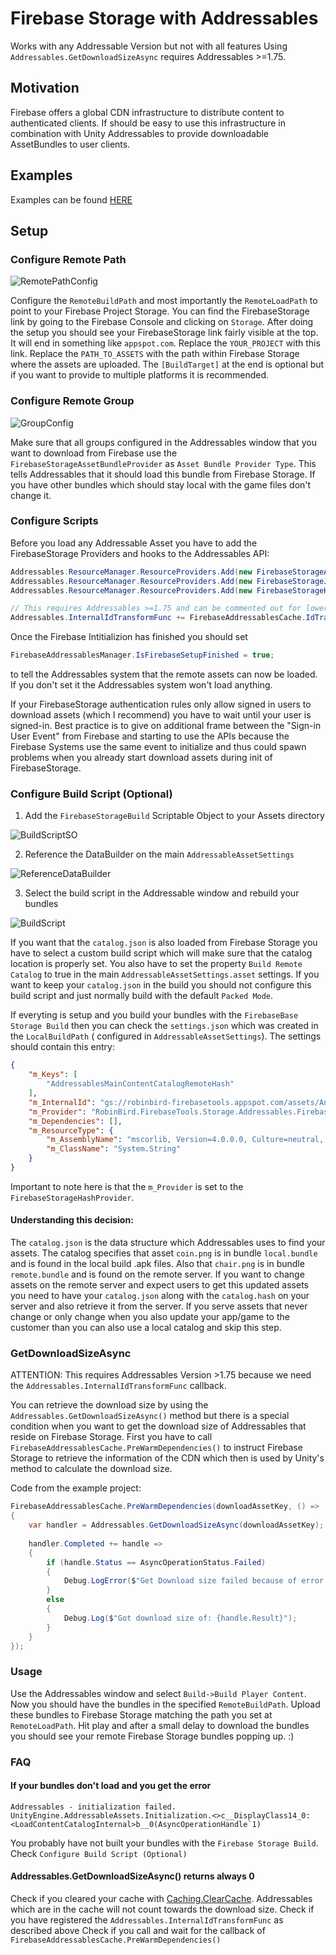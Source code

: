 # Firebase Storage with Addressables

Works with any Addressable Version but not with all features
Using `Addressables.GetDownloadSizeAsync` requires Addressables >=1.75.

## Motivation

Firebase offers a global CDN infrastructure to distribute content to authenticated clients. If should be easy to use this infrastructure in combination with Unity Addressables to provide downloadable AssetBundles to user clients.

## Examples

Examples can be found [HERE](https://gitlab.com/robinbird-studios/hives/firebase-tools-hive)

## Setup

### Configure Remote Path

![RemotePathConfig](https://gitlab.com/robinbird-studios/misc/readme-assets/raw/master/firebase-tools/RemovePathConfig.png?inline=false)

Configure the `RemoteBuildPath` and most importantly the `RemoteLoadPath` to point to your Firebase Project Storage. You can find the FirebaseStorage link by going to the Firebase Console and clicking on `Storage`. After doing the setup you should see your FirebaseStorage link fairly visible at the top. It will end in something like `appspot.com`. Replace the `YOUR_PROJECT` with this link.
Replace the `PATH_TO_ASSETS` with the path within Firebase Storage where the assets are uploaded. The `[BuildTarget]` at the end is optional but if you want to provide to multiple platforms it is recommended.

### Configure Remote Group

![GroupConfig](https://gitlab.com/robinbird-studios/misc/readme-assets/raw/master/firebase-tools/GroupConfiguration.png?inline=false)

Make sure that all groups configured in the Addressables window that you want to download from Firebase use the `FirebaseStorageAssetBundleProvider` as `Asset Bundle Provider Type`. This tells Addressables that it should load this bundle from Firebase Storage. If you have other bundles which should stay local with the game files don't change it.

### Configure Scripts

Before you load any Addressable Asset you have to add the FirebaseStorage Providers and hooks to the Addressables API:

``` csharp
Addressables.ResourceManager.ResourceProviders.Add(new FirebaseStorageAssetBundleProvider());
Addressables.ResourceManager.ResourceProviders.Add(new FirebaseStorageJsonAssetProvider());
Addressables.ResourceManager.ResourceProviders.Add(new FirebaseStorageHashProvider());

// This requires Addressables >=1.75 and can be commented out for lower versions
Addressables.InternalIdTransformFunc += FirebaseAddressablesCache.IdTransformFunc;
```

Once the Firebase Intitializion has finished you should set 
``` csharp
FirebaseAddressablesManager.IsFirebaseSetupFinished = true;
```
to tell the Addressables system that the remote assets can now be loaded. If you don't set it the Addressables system won't load anything.


If your FirebaseStorage authentication rules only allow signed in users to download assets (which I recommend) you have to wait until your user is signed-in. Best practice is to give on additional frame between the "Sign-in User Event" from Firebase and starting to use the APIs because the Firebase Systems use the same event to initialize and thus could spawn problems when you already start download assets during init of FirebaseStorage.


### Configure Build Script (Optional)

1. Add the `FirebaseStorageBuild` Scriptable Object to your Assets directory

![BuildScriptSO](https://gitlab.com/robinbird-studios/misc/readme-assets/raw/master/firebase-tools/CreateBuildScriptAsset.png)

2. Reference the DataBuilder on the main `AddressableAssetSettings`

![ReferenceDataBuilder](https://gitlab.com/robinbird-studios/misc/readme-assets/raw/master/firebase-tools/ReferenceBuildScriptDataBuilder.png)

3. Select the build script in the Addressable window and rebuild your bundles


![BuildScript](https://gitlab.com/robinbird-studios/misc/readme-assets/raw/master/firebase-tools/BuildScriptSelection.png?inline=false)

If you want that the `catalog.json` is also loaded from Firebase Storage you have to select a custom build script which will make sure that the catalog location is properly set.
You also have to set the property `Build Remote Catalog` to true in the main `AddressableAssetSettings.asset` settings. If you want to keep your `catalog.json` in the build you should not configure this build script and just normally build with the default `Packed Mode`.

If everyting is setup and you build your bundles with the `FirebaseBase Storage Build` then you can check the `settings.json` which was created in the `LocalBuildPath` ( configured in `AddressableAssetSettings`). The settings should contain this entry:

``` json
{
    "m_Keys": [
        "AddressablesMainContentCatalogRemoteHash"
    ],
    "m_InternalId": "gs://robinbird-firebasetools.appspot.com/assets/Android/catalog_1.hash",
    "m_Provider": "RobinBird.FirebaseTools.Storage.Addressables.FirebaseStorageHashProvider",
    "m_Dependencies": [],
    "m_ResourceType": {
        "m_AssemblyName": "mscorlib, Version=4.0.0.0, Culture=neutral, PublicKeyToken=b77a5c561934e089",
        "m_ClassName": "System.String"
    }
}
```

Important to note here is that the `m_Provider` is set to the `FirebaseStorageHashProvider`.

#### Understanding this decision:

The `catalog.json` is the data structure which Addressables uses to find your assets. The catalog specifies that asset `coin.png` is in bundle `local.bundle` and is found in the local build .apk files. Also that `chair.png` is in bundle `remote.bundle` and is found on the remote server.
If you want to change assets on the remote server and expect users to get this updated assets you need to have your `catalog.json` along with the `catalog.hash` on your server and also retrieve it from the server.
If you serve assets that never change or only change when you also update your app/game to the customer than you can also use a local catalog and skip this step.

### GetDownloadSizeAsync

ATTENTION: This requires Addressables Version >1.75 because we need the `Addressables.InternalIdTransformFunc` callback.

You can retrieve the download size by using the `Addressables.GetDownloadSizeAsync()` method but there is a special condition when you want to get the download size of Addressables that reside on Firebase Storage.
First you have to call `FirebaseAddressablesCache.PreWarmDependencies()` to instruct Firebase Storage to retrieve the information of the CDN which then is used by Unity's method to calculate the download size.

Code from the example project:
``` csharp
FirebaseAddressablesCache.PreWarmDependencies(downloadAssetKey, () =>
{
    var handler = Addressables.GetDownloadSizeAsync(downloadAssetKey);
    
    handler.Completed += handle =>
    {
        if (handle.Status == AsyncOperationStatus.Failed)
        {
            Debug.LogError($"Get Download size failed because of error: {handle.OperationException}");
        }
        else
        {
            Debug.Log($"Got download size of: {handle.Result}");
        }
    }
});
```


### Usage

Use the Addressables window and select `Build->Build Player Content`. Now you should have the bundles in the specified `RemoteBuildPath`. Upload these bundles to Firebase Storage matching the path you set at `RemoteLoadPath`. Hit play and after a small delay to download the bundles you should see your remote Firebase Storage bundles popping up. :)


### FAQ

#### If your bundles don't load and you get the error
```
Addressables - initialization failed.
UnityEngine.AddressableAssets.Initialization.<>c__DisplayClass14_0:<LoadContentCatalogInternal>b__0(AsyncOperationHandle`1)
```

You probably have not built your bundles with the `Firebase Storage Build`. Check `Configure Build Script (Optional)`

#### Addressables.GetDownloadSizeAsync() returns always 0

Check if you cleared your cache with [Caching.ClearCache](https://docs.unity3d.com/ScriptReference/Caching.ClearCache.html). Addressables which are in the cache will not count towards the download size.
Check if you have registered the `Addressables.InternalIdTransformFunc` as described above
Check if you call and wait for the callback of `FirebaseAddressablesCache.PreWarmDependencies()`